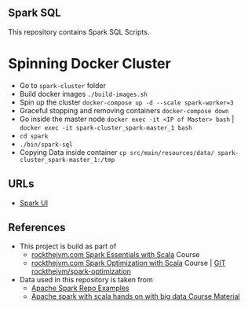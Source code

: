 ## Spark SQL

This repository contains Spark SQL Scripts.

# Spinning Docker Cluster
- Go to `spark-cluster` folder
- Build docker images `./build-images.sh`
- Spin up the cluster `docker-compose up -d --scale spark-worker=3`
- Graceful stopping and removing containers `docker-compose down`
- Go inside the master node `docker exec -it <IP of Master> bash` | `docker exec -it spark-cluster_spark-master_1 bash`
- `cd spark`
- `./bin/spark-sql`
- Copying Data inside container `cp src/main/resources/data/ spark-cluster_spark-master_1:/tmp`

## URLs
- [Spark UI](http://localhost:4040/jobs/)

## References
- This project is build as part of 
  - [rockthejvm.com Spark Essentials with Scala](https://rockthejvm.com/p/spark-essentials) Course
  - [rockthejvm.com Spark Optimization with Scala](https://rockthejvm.com/p/spark-optimization) Course | [GIT rockthejvm/spark-optimization](https://github.com/rockthejvm/spark-optimization)
- Data used in this repository is taken from
  - [Apache Spark Repo Examples](https://github.com/apache/spark/tree/master/examples/src/main/resources)
  - [Apache spark with scala hands on with big data Course Material](https://www.udemy.com/apache-spark-with-scala-hands-on-with-big-data/)
